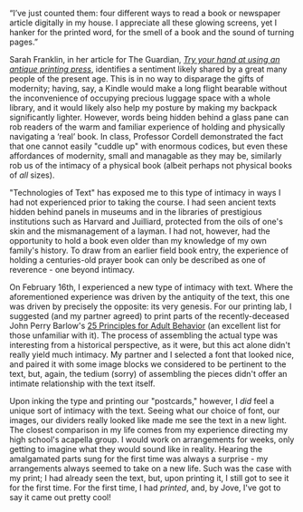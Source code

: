 “I’ve just counted them: four different ways to read a book or newspaper article digitally in my house. I appreciate all these glowing screens, yet I hanker for the printed word, for the smell of a book and the sound of turning pages.”Sarah Franklin, in her article for The Guardian, [*Try your hand at using an antique printing press*](https://www.theguardian.com/lifeandstyle/2014/oct/10/try-your-hand-at-using-an-antique-printing-press), identifies a sentiment likely shared by a great many people of the present age.  This is in no way to disparage the gifts of modernity; having, say, a Kindle would make a long flight bearable without the inconvenience of occupying precious luggage space with a whole library, and it would likely also help my posture by making my backpack significantly lighter.  However, words being hidden behind a glass pane can rob readers of the warm and familiar experience of holding and physically navigating a ‘real’ book.  In class, Professor Cordell demonstrated the fact that one cannot easily "cuddle up" with enormous codices, but even these affordances of modernity, small and managable as they may be, similarly rob us of the intimacy of a physical book (albeit perhaps not physical books of *all* sizes).

"Technologies of Text" has exposed me to this type of intimacy in ways I had not experienced prior to taking the course.  I had seen ancient texts hidden behind panels in museums and in the libraries of prestigious institutions such as Harvard and Juilliard, protected from the oils of one's skin and the mismanagement of a layman.  I had not, however, had the opportunity to hold a book even older than my knowledge of my own family's history.  To draw from an earlier field book entry, the experience of holding a centuries-old prayer book can only be described as one of reverence - one beyond intimacy.On February 16th, I experienced a new type of intimacy with text.  Where the aforementioned experience was driven by the antiquity of the text, this one was driven by precisely the opposite: its very genesis.  For our printing lab, I suggested (and my partner agreed) to print parts of the recently-deceased John Perry Barlow's [25 Principles for Adult Behavior](http://www.openculture.com/2018/02/the-25-principles-for-adult-behavior.html) (an excellent list for those unfamiliar with it).  The process of assembling the actual type was interesting from a historical perspective, as it were, but this act alone didn't really yield much intimacy.  My partner and I selected a font that looked nice, and paired it with some image blocks we considered to be pertinent to the text, but, again, the tedium (sorry) of assembling the pieces didn't offer an intimate relationship with the text itself.  

Upon inking the type and printing our "postcards," however, I *did* feel a unique sort of intimacy with the text.  Seeing what our choice of font, our images, our dividers really looked like made me see the text in a new light.  The closest comparison in my life comes from my experience directing my high school's acapella group.  I would work on arrangements for weeks, only getting to imagine what they would sound like in reality.  Hearing the amalgamated parts sung for the first time was always a surprise - my arrangements always seemed to take on a new life.  Such was the case with my print; I had already seen the text, but, upon printing it, I still got to see it for the first time.  For the first time, I had *printed*, and, by Jove, I've got to say it came out pretty cool!
